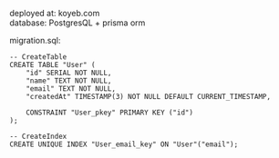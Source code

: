 deployed at: koyeb.com <br/>
database: PostgresQL + prisma orm

migration.sql:
```
-- CreateTable
CREATE TABLE "User" (
    "id" SERIAL NOT NULL,
    "name" TEXT NOT NULL,
    "email" TEXT NOT NULL,
    "createdAt" TIMESTAMP(3) NOT NULL DEFAULT CURRENT_TIMESTAMP,

    CONSTRAINT "User_pkey" PRIMARY KEY ("id")
);

-- CreateIndex
CREATE UNIQUE INDEX "User_email_key" ON "User"("email");
```

